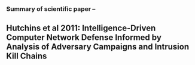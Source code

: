 ### Summary  of scientific paper –
## Hutchins et al 2011: Intelligence-Driven Computer Network Defense Informed by Analysis of Adversary Campaigns and Intrusion Kill Chains

